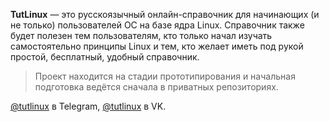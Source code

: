 **TutLinux** — это русскоязычный онлайн-справочник для начинающих (и не только) пользователей ОС на базе ядра Linux. Справочник также будет полезен тем пользователям, кто только начал изучать самостоятельно принципы Linux и тем, кто желает иметь под рукой простой, бесплатный, удобный справочник.

> Проект находится на стадии прототипирования и начальная подготовка ведётся сначала в приватных репозиториях. 

[@tutlinux](https://t.me/tutlinux) в Telegram, [@tutlinux](https://vk.com/tutlinux) в VK.
